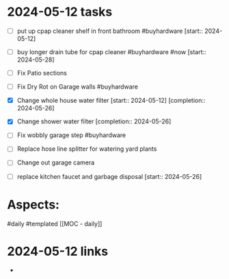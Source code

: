 
# 2024-05-12 tasks

- [ ] put up cpap cleaner shelf in front bathroom #buyhardware  [start:: 2024-05-12]
- [ ] buy longer drain tube for cpap cleaner #buyhardware #now  [start:: 2024-05-28]
- [ ] Fix Patio sections
- [ ] Fix Dry Rot on Garage walls #buyhardware
- [x] Change whole house water filter  [start:: 2024-05-12]  [completion:: 2024-05-26]
- [x] Change shower water filter  [completion:: 2024-05-26]
- [ ] Fix wobbly garage step #buyhardware 
- [ ] Replace hose line splitter for watering yard plants
- [ ] Change out garage camera
- [ ] replace kitchen faucet and garbage disposal  [start:: 2024-05-26]


# Aspects:
#daily #templated
[[MOC - daily]]

# 2024-05-12 links
- 


